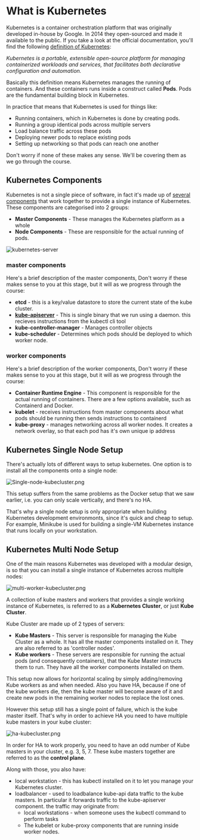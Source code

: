 # What is Kubernetes

Kubernetes is a container orchestration platform that was originally developed in-house by Google. In 2014 they open-sourced and made it available to the public. If you take a look at the official documentation, you'll find the following [definition of Kubernetes](https://kubernetes.io/docs/concepts/overview/what-is-kubernetes/):

*Kubernetes is a portable, extensible open-source platform for managing containerized workloads and services, that facilitates both declarative configuration and automation.*

Basically this definition means Kubernetes manages the running of containers. And these containers runs inside a construct called **Pods**. Pods are the fundamental building block in Kubernetes.

In practice that means that Kubernetes is used for things like:

- Running containers, which in Kubernetes is done by creating pods.
- Running a group identical pods across multiple servers
- Load balance traffic across these pods
- Deploying newer pods to replace existing pods
- Setting up networking so that pods can reach one another

Don't worry if none of these makes any sense. We'll be covering them as we go through the course. 

## Kubernetes Components

Kubernetes is not a single piece of software, in fact it's made up of [several components](https://kubernetes.io/docs/concepts/overview/components/) that work together to provide a single instance of Kubernetes. These components are categorised into 2 groups:

- **Master Components** - These manages the Kubernetes platform as a whole
- **Node Components** - These are responsible for the actual running of pods.

![kubernetes-server](https://github.com/Sher-Chowdhury/Kubernetes-Study-Guide/raw/master/Section-01/04_What_is_Kubernetes/images/kubernetes-components.png)

### master components

Here's a brief description of the master components, Don't worry if these makes sense to you at this stage, but it will as we progress through the course:

- **etcd** - this is a key/value datastore to store the current state of the kube cluster.
- **[kube-apiserver](https://kubernetes.io/docs/reference/command-line-tools-reference/kube-apiserver/)** - This is single binary that we run using a daemon. this recieves instructions from the kubectl cli tool
- **kube-controller-manager** - Manages controller objects
- **kube-scheduler** - Determines which pods should be deployed to which worker node. 

### worker components

Here's a brief description of the worker components, Don't worry if these makes sense to you at this stage, but it will as we progress through the course:

- **Container Runtime Engine** - This component is responsible for the actual running of containers. There are a few options available, such as Containerd and Docker.  
- **kubelet** - receives instructions from master components about what pods should be running then sends instructions to containerd
- **kube-proxy** - manages networking across all worker nodes. It creates a network overlay, so that each pod has it's own unique ip address


## Kubernetes Single Node Setup

There's actually lots of different ways to setup kubernetes. One option is to install all the components onto a single node:

![Single-node-kubecluster.png](https://github.com/Sher-Chowdhury/Kubernetes-Study-Guide/raw/master/Section-01/04_What_is_Kubernetes/images/Single-node-kubecluster.png)

This setup suffers from the same problems as the Docker setup that we saw earlier, i.e. you can only scale vertically, and there's no HA.

That's why a single node setup is only appropriate when building Kubernetes development environmonts, since it's quick and cheap to setup. For example, Minikube is used for building a single-VM Kubernetes instance that runs locally on your workstation.  

## Kubernetes Multi Node Setup

One of the main reasons Kubernetes was developed with a modular design, is so that you can install a single instance of Kubernetes across multiple nodes:

![multi-worker-kubecluster.png](https://github.com/Sher-Chowdhury/Kubernetes-Study-Guide/raw/master/Section-01/04_What_is_Kubernetes/images/multi-worker-kubecluster.png)

A collection of kube masters and workers that provides a single working instance of Kubernetes, is referred to as a **Kubernetes Cluster**, or just **Kube Cluster**.

Kube Cluster are made up of  2 types of servers:

- **Kube Masters** - This server is responsible for managing the Kube Cluster as a whole. It has all the master components installed on it. They are also referred to as 'controller nodes'.
- **Kube workers** - These servers are responsible for running the actual pods (and consequently containers), that the Kube Master instructs them to run. They have all the worker components installed on them.  

This setup now allows for horizontal scaling by simply adding/removing Kube workers as and when needed. Also you have HA, because if one of the kube workers die, then the kube master will become aware of it and create new pods in the remaining worker nodes to replace the lost ones.

However this setup still has a single point of failure, which is the kube master itself. That's why in order to achieve HA you need to have multiple kube masters in your kube cluster:

![ha-kubecluster.png](https://github.com/Sher-Chowdhury/Kubernetes-Study-Guide/raw/master/Section-01/04_What_is_Kubernetes/images/ha-kubecluster.png)

In order for HA to work properly, you need to have an odd number of Kube masters in your cluster, e.g. 3, 5, 7. These kube masters together are referred to as the **control plane**.

Along with those, you also have:

- local workstation - this has kubectl installed on it to let you manage your Kubernetes cluster.
- loadbalancer - used to loadbalance kube-api data traffic to the kube masters. In particular it forwards traffic to the kube-apiserver component. the traffic may originate from:
  - local workstations - when someone uses the kubectl command to perform tasks
  - The kubelet or kube-proxy components that are running inside worker nodes.